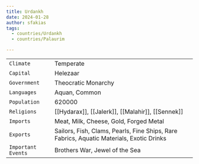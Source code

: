 ```yaml
---
title: Urdankh
date: 2024-01-28
author: sfakias
tags:
  - countries/Urdankh
  - countries/Palaurim

---
```

| | |
| --- | --- |
| `Climate` | Temperate |
| `Capital` | Helezaar |
| `Government` | Theocratic Monarchy |
| `Languages` | Aquan, Common |
| `Population` | 620000 |
| `Religions` | [[Hydarax]], [[Jalerk]], [[Malahir]], [[Sennek]] |
| `Imports` | Meat, Milk, Cheese, Gold, Forged Metal |
| `Exports` | Sailors, Fish, Clams, Pearls, Fine Ships, Rare Fabrics, Aquatic Materials, Exotic Drinks |
| `Important Events` | Brothers War, Jewel of the Sea |
